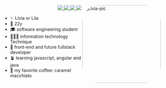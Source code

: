   ##
<img align="right" alt="Lívia-pic" height="250" width="250" style="border-radius:50px;" src="https://wallpapers-clan.com/wp-content/uploads/2022/05/cute-pfp-04.jpg">

<div align="right">
 <a href="mailto:analiviadesouza.contato@gmail.com">
  <img src="https://img.shields.io/badge/-%2322272D?style=for-the-badge&logo=gmail">
 </a>
 <a href="https://www.linkedin.com/in/analiviadesouza/">
  <img src="https://img.shields.io/badge/-%2322272D?style=for-the-badge&logo=linkedin&logoColor=blue">
 </a>
 <a href="https://www.instagram.com/liloviska">
  <img src="https://img.shields.io/badge/-%2322272D?style=for-the-badge&logo=instagram">
 </a>
 <a href="https://www.youtube.com/@aliloviska">
  <img src="https://img.shields.io/badge/-%2322272D?style=for-the-badge&logo=youtube&logoColor=red">
 </a>
</div>

<div align="left">
 
-  ✨ Lívia or Lila
-  🍪 22y
-  🎓 software engineering student
-  👩🏾‍🎓 information technology Technique
-  🎨 front-end and future fullstack developer
-  🪴 learning javascript, angular and java
-  🍵 my favorite coffee: caramel macchiato
</div>

##

 
